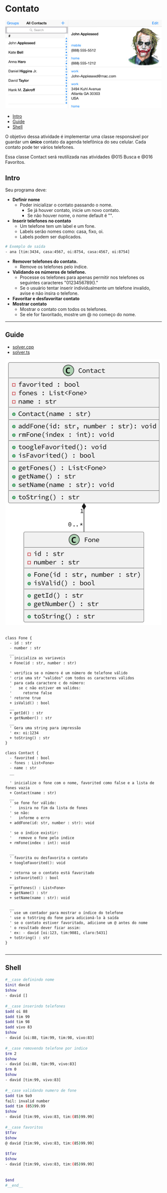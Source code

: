 # Contato

![cover](cover.jpg)

<!-- toc -->
- [Intro](#intro)
- [Guide](#guide)
- [Shell](#shell)
<!-- toc -->

O objetivo dessa atividade é implementar uma classe responsável por guardar um **único** contato da agenda telefônica do seu celular. Cada contato pode ter vários telefones.

Essa classe Contact será reutilizada nas atividades @015 Busca e @016 Favoritos.

## Intro

Seu programa deve:

- **Definir nome**
  - Poder inicializar o contato passando o nome.
    - Se já houver contato, inicie um novo contato.
    - Se não houver nome, o nome default é "".
- **Inserir telefones no contato**
  - Um telefone tem um label e um fone.
  - Labels serão nomes como: casa, fixo, oi.
  - Labels podem ser duplicados.

```sh
# Exemplo de saída
- ana [tim:3434, casa:4567, oi:8754, casa:4567, oi:8754]
```
- **Remover telefones do contato.**
  - Remove os telefones pelo índice.
- **Validando os números de telefone.**
  - Processe os telefones para apenas permitir nos telefones os seguintes caracteres "0123456789()."
  - Se o usuário tentar inserir individualmente um telefone invalido, avise e não insira o telefone.
- **Favoritar e desfavoritar contato**
- **Mostrar contato**
  - Mostrar o contato com todos os telefones.
  - Se ele for favoritado, mostre um @ no começo do nome.

***

## Guide

- [solver.cpp](.cache/draft.cpp)
- [solver.ts](.cache/draft.ts)

![diagrama](diagrama.png)

[](load)[](diagrama.puml)[](filter:fenced:plantuml)

```plantuml

class Fone {
  - id : str
  - number : str
  __
  ' inicializa as variaveis
  + Fone(id : str, number : str)
  
  ' verifica se o número é um número de telefone válido
  ' crie uma str "validos" com todos os caracteres válidos
  ' para cada caractere c do número:
  '   se c não estiver em validos:
  '     retorne false
  ' retorne true
  + isValid() : bool
  __
  + getId() : str
  + getNumber() : str
  __
  ' Gera uma string para impressão
  ' ex: oi:1234
  + toString() : str
}

class Contact {
  - favorited : bool
  - fones : List<Fone>
  - name : str
  __
  
  ' inicialize o fone com o nome, favorited como false e a lista de fones vazia
  + Contact(name : str)
  __
  ' se fone for válido:
  '   insira no fim da lista de fones
  ' se não:
  '   informe o erro
  + addFone(id: str, number : str): void
  
  ' se o índice existir:
  '   remove o fone pelo indice
  + rmFone(index : int): void
  
  __
  ' favorita ou desfavorita o contato
  + toogleFavorited(): void

  ' retorna se o contato está favoritado
  + isFavorited() : bool
  __
  + getFones() : List<Fone>
  + getName() : str
  + setName(name : str): void

  __
  ' use um contador para mostrar o índice do telefone
  ' use o toString do fone para adicioná-lo à saída
  ' se o contato estiver favoritado, adicione um @ antes do nome
  ' o resultado dever ficar assim:
  ' ex: - david [oi:123, tim:9081, claro:5431]
  + toString() : str
}


```

[](load)

***

## Shell

```bash
#__case definindo nome
$init david
$show
- david []

#__case inserindo telefones
$add oi 88
$add tim 99
$add tim 98
$add vivo 83
$show
- david [oi:88, tim:99, tim:98, vivo:83]

#__case removendo telefone por indice
$rm 2
$show
- david [oi:88, tim:99, vivo:83]
$rm 0
$show
- david [tim:99, vivo:83]

#__case validando numero de fone
$add tim 9a9
fail: invalid number
$add tim (85)99.99
$show
- david [tim:99, vivo:83, tim:(85)99.99]

#__case favoritos
$tfav
$show
@ david [tim:99, vivo:83, tim:(85)99.99]

$tfav
$show
- david [tim:99, vivo:83, tim:(85)99.99]


$end
#__end__
```
